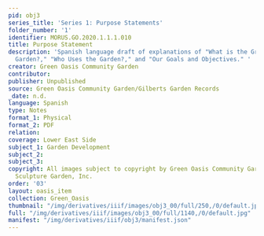 ```yaml
---
pid: obj3
series_title: 'Series 1: Purpose Statements'
folder_number: '1'
identifier: MORUS.GO.2020.1.1.1.010
title: Purpose Statement
description: 'Spanish language draft of explanations of "What is the Green Oasis Community
  Garden?," "Who Uses the Garden?," and "Our Goals and Objectives." '
creator: Green Oasis Community Garden
contributor:
publisher: Unpublished
source: Green Oasis Community Garden/Gilberts Garden Records
_date: n.d.
language: Spanish
type: Notes
format_1: Physical
format_2: PDF
relation:
coverage: Lower East Side
subject_1: Garden Development
subject_2:
subject_3:
copyright: All images subject to copyright by Green Oasis Community Garden/Gilberts
  Sculpture Garden, Inc.
order: '03'
layout: oasis_item
collection: Green_Oasis
thumbnail: "/img/derivatives/iiif/images/obj3_00/full/250,/0/default.jpg"
full: "/img/derivatives/iiif/images/obj3_00/full/1140,/0/default.jpg"
manifest: "/img/derivatives/iiif/obj3/manifest.json"
---
```

